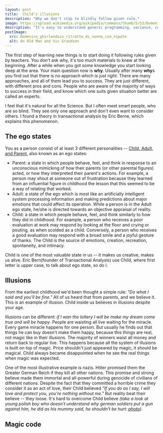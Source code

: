 ```yaml
---
layout: post
title:  Child's illusions
description: "Why we don't stop to blindly follow given rule."
image: https://upload.wikimedia.org/wikipedia/commons/thumb/5/53/Domenico_ghirlandaio%2C_ritratto_di_nonno_con_nipote.jpg/176px-Domenico_ghirlandaio%2C_ritratto_di_nonno_con_nipote.jpg
description: "It's easy to understand generic programming, variance, covariance, contravariance by simple examples."
postImage:
  src: Domenico_ghirlandaio_ritratto_di_nonno_con_nipote
  alt: An Old Man and his Grandson
---
```


The first step of learning new things is to start doing it following rules given by teachers.
You don't ask why, it's too much materials to knew at the beginning.
After a while when you got some knowledge you start looking deep at the area.
Your main question now is **why**.
Usually after many **why**s you find out that there is no approach which is just *right*.
There are many approaches, and all of them lead you to success.
They are just different, with different pros and cons.
People who are aware of the majority of ways to success in their field,
and know which one suits given situation better are called an experts.

I feel that it's natural for all the Science.
But I often meet smart people, who are so blind.
They see only one approach and don't even want to consider others.
I found a theory in transactional analysis by Eric Berne, which explains this phenomenon.

## The ego states
You as a person consist of at least 3 different personalities --
[Child, Adult, and Parent](https://en.wikipedia.org/wiki/Transactional_analysis#The_ego-state_(or_Parent%E2%80%93Adult%E2%80%93Child_(PAC))_models), also known as an ego states:
* Parent: a state in which people behave, feel, and think in response to an unconscious mimicking of how their parents (or other parental figures) acted, or how they interpreted their parent's actions. For example, a person may shout at someone out of frustration because they learned from an influential figure in childhood the lesson that this seemed to be a way of relating that worked.
* Adult: a state of the ego which is most like an artificially intelligent system processing information and making predictions about major emotions that could affect its operation. While a person is in the Adult ego state, he/she is directed towards an objective appraisal of reality.
* Child: a state in which people behave, feel, and think similarly to how they did in childhood. For example, a person who receives a poor evaluation at work may respond by looking at the floor and crying or pouting, as when scolded as a child. Conversely, a person who receives a good evaluation may respond with a broad smile and a joyful gesture of thanks. The Child is the source of emotions, creation, recreation, spontaneity, and intimacy.

Child is one of the most valuable state in us -- it makes us creative, makes us alive.
Eric Bern(founder of Transactional Analysis) use Child, where first letter is upper case, to talk about ego state, so do I.

## Illusions

From the earliest childhood we'd been thought a simple rule: *"Do what I said and you'll be fine."*
All of us heard that from parents, and we believe it.
This is an example of illusion.
Child inside us believes in illusions despite your age.

Illusions can be different: *if I wan the lottery I will be make my dream come true and will be happy*.
People are waisting all live waiting for the miracle.
Every game miracle happens for one person.
But usually he finds out that things he can buy doesn't make them happy,
because this things are real, not magic like in their illusions.
The majority of winners waist all money and return back to regular live.
This happens because all the system of illusions is built on top of magic.
Price shouldn't just appeared by magic, it should be magical.
Child always became disappointed when he see the real things when magic was expected.

One of the most illustrative example is nazis.
Hitler promised them the Greater German Reich if they kill all other nations.
This promise and strong believe made them immortal and all-powerful during genocide of civilians of different nations.
Despite the fact that they committed a horrible crime they consider it as an act of love,
their Child believed
*"If you do as I say, I will love and protect you, you're nothing without me."*
But reality beat their believe -- they loose.
It's hard to overcome Child believe
*(take a look at young polish boy who doesn't understand why german soldiers put a gun against him, he did as his mummy said, he shouldn't be hurt: [photo](https://commons.wikimedia.org/wiki/File:Stroop_Report_-_Warsaw_Ghetto_Uprising_06.jpg))*.

## Magic code
